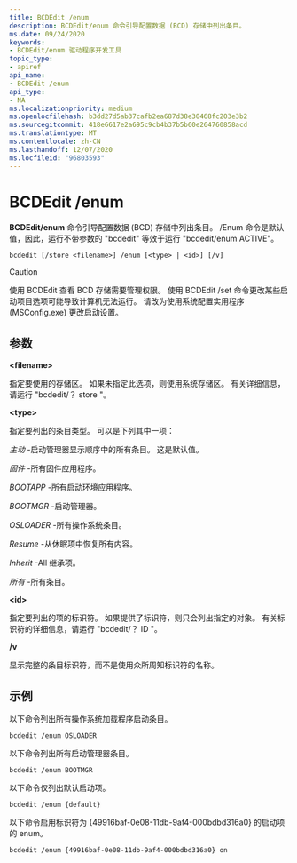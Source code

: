 ```yaml
---
title: BCDEdit /enum
description: BCDEdit/enum 命令引导配置数据 (BCD) 存储中列出条目。
ms.date: 09/24/2020
keywords:
- BCDEdit/enum 驱动程序开发工具
topic_type:
- apiref
api_name:
- BCDEdit /enum
api_type:
- NA
ms.localizationpriority: medium
ms.openlocfilehash: b3dd27d5ab37cafb2ea687d38e30468fc203e3b2
ms.sourcegitcommit: 418e6617e2a695c9cb4b37b5b60e264760858acd
ms.translationtype: MT
ms.contentlocale: zh-CN
ms.lasthandoff: 12/07/2020
ms.locfileid: "96803593"
---
```

<a name="bcdedit-enum"></a>BCDEdit /enum
============

**BCDEdit/enum** 命令引导配置数据 (BCD) 存储中列出条目。 /Enum 命令是默认值，因此，运行不带参数的 "bcdedit" 等效于运行 "bcdedit/enum ACTIVE"。

```syntax
bcdedit [/store <filename>] /enum [<type> | <id>] [/v]
```

> [!CAUTION]
>使用 BCDEdit 查看 BCD 存储需要管理权限。 使用 BCDEdit /set 命令更改某些启动项目选项可能导致计算机无法运行。 请改为使用系统配置实用程序 (MSConfig.exe) 更改启动设置。

## <a name="parameters"></a>参数

**\<filename\>**

指定要使用的存储区。 如果未指定此选项，则使用系统存储区。 有关详细信息，请运行 "bcdedit/？ store "。

**\<type\>**

指定要列出的条目类型。 <type> 可以是下列其中一项：

*主动* -启动管理器显示顺序中的所有条目。 这是默认值。

*固件* -所有固件应用程序。

*BOOTAPP* -所有启动环境应用程序。

*BOOTMGR* -启动管理器。

*OSLOADER* -所有操作系统条目。

*Resume* -从休眠项中恢复所有内容。

*Inherit* -All 继承项。

*所有* -所有条目。

**\<id\>**

指定要列出的项的标识符。  如果提供了标识符，则只会列出指定的对象。 有关标识符的详细信息，请运行 "bcdedit/？ ID "。

**/v**

显示完整的条目标识符，而不是使用众所周知标识符的名称。

## <a name="examples"></a>示例

以下命令列出所有操作系统加载程序启动条目。

`bcdedit /enum OSLOADER`

以下命令列出所有启动管理器条目。

`bcdedit /enum BOOTMGR`

以下命令仅列出默认启动项。

`bcdedit /enum {default}`

以下命令启用标识符为 {49916baf-0e08-11db-9af4-000bdbd316a0} 的启动项的 enum。

`bcdedit /enum {49916baf-0e08-11db-9af4-000bdbd316a0} on`
